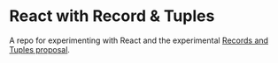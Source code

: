# React with Record & Tuples

A repo for experimenting with React and the experimental [Records and Tuples proposal](https://github.com/tc39/proposal-record-tuple).
